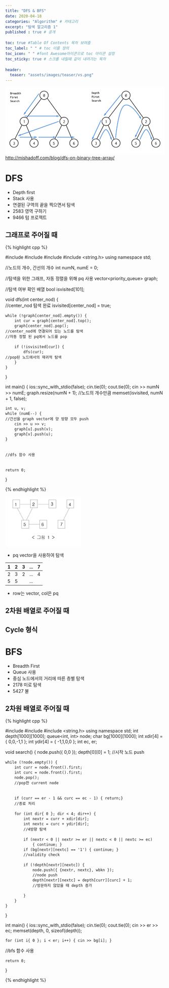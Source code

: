 ```yaml
---
title: "DFS & BFS"
date: 2020-04-18
categories: "Algorithm" # 카테고리
excerpt: "탐색 알고리즘 1"
published : true # 공개

toc: true #Table Of Contents 목차 보여줌
toc_label: " " # toc 이름 정의
toc_icon: " " #font Awesome아이콘으로 toc 아이콘 설정
toc_sticky: true # 스크롤 내릴때 같이 내려가는 목차

header:
  teaser: "assets/images/teaser/vs.png"
---
```


![](/assets/posts/al/bdfs.png)
<span class="srclink">http://mishadoff.com/blog/dfs-on-binary-tree-array/</span>


# DFS

- Depth first
- Stack 사용
- 연결된 구역의 끝을 찍으면서 탐색
- 2583 영역 구하기
- 9466 텀 프로젝트


## 그래프로 주어질 때


{% highlight cpp %}

#include <iostream>
#include <vector>
#include <queue>
#include <string.h>
using namespace std;

//노드의 개수, 간선의 개수
int numN, numE = 0;

//탐색을 위한 그래프, 자동 정렬을 위해 pq 사용
vector<priority_queue<int>> graph;  

//탐색 여부 확인 배열
bool isvisited[101];

void dfs(int center_nod) {    
  //center_nod 탐색 완료
	isvisited[center_nod] = true;

	while (!graph[center_nod].empty()) {
		int cur = graph[center_nod].top();
		graph[center_nod].pop();
    //center_nod에 연결되어 있는 노드를 탐색
    //자동 정렬 된 pq에서 노드를 pop

		if (!isvisited[cur]) {
			dfs(cur);
    //pop된 노드에서의 재귀적 탐색
		}
	}
}

int main() {
	ios::sync_with_stdio(false); cin.tie(0); cout.tie(0);
	cin >> numN >> numE;
	graph.resize(numN + 1);  //노드의 개수만큼
	memset(isvisited, numN + 1, false);

	int u, v;
	while (numE--) {
    //간선을 graph vector에 양 방향 모두 push
		cin >> u >> v;
		graph[u].push(v);
		graph[v].push(u);
	}


	//dfs 함수 사용


	return 0;
}

{% endhighlight %}


![](/assets/posts/al/dfs_ex1.png)


- pq vector을 사용하여 탐색


| 1      | 2     | 3     | ...  | 7    |
| :----: | :----:|:-----:|:----:|:----:|
| 2      | 3     | 2     | ...  | 4    |
| 5      | 5     |       | ...  |      |

 - row는 vector, col은 pq


## 2차원 배열로 주어질 때


## Cycle 형식





# BFS

- Breadth First
- Queue 사용
- 중심 노드에서의 거리에 따른 층별 탐색
- 2178 미로 탐색
- 5427 불

## 2차원 배열로 주어질 때

{% highlight cpp %}

#include <iostream>
#include <queue>
#include <string.h>
using namespace std;
int depth[1000][1000];
queue<int, int> node;
char bg[1000][1000];
int xdir[4] = { 0,0,-1,1 };
int ydir[4] = { -1,1,0,0 };
int ec, er;


void search() {
	node.push({ 0,0 });
	depth[0][0] = 1;
	//시작 노드 push

	while (!node.empty()) {
		int curr = node.front().first;
		int curc = node.front().first;
		node.pop();
		//pop한 current node


		if (curr == er - 1 && curc == ec - 1) { return;}
		//종료 처리

		for (int dir{ 0 }; dir < 4; dir++) {
			int nextr = curr + xdir[dir];
			int nextc = curc + ydir[dir];
			//4방향 탐색

			if (nextr < 0 || nextr >= er || nextc < 0 || nextc >= ec)
				{ continue; }
			if (bg[nextr][nextc] == '1') { continue; }
			//validity check

			if (!depth[nextr][nextc]) {
				node.push({ {nextr, nextc}, wbkn });
				//node push
				depth[nextr][nextc] = depth[curr][curc] + 1;
				//방문하지 않았을 때 depth 증가

			}
		}
	}

}

int main() {
	ios::sync_with_stdio(false); cin.tie(0); cout.tie(0);
	cin >> er >> ec;
	memset(depth, 0, sizeof(depth));

	for (int i{ 0 }; i < er; i++) {	cin >> bg[i]; }



 //bfs 함수 사용

	return 0;
}

{% endhighlight %}
